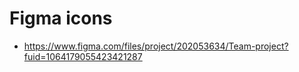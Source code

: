 # Figma icons

- https://www.figma.com/files/project/202053634/Team-project?fuid=1064179055423421287